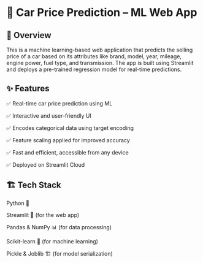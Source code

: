 # 🚗 Car Price Prediction – ML Web App



## 📌 Overview

This is a machine learning-based web application that predicts the selling price of a car based on its attributes like brand, model, year, mileage, engine power, fuel type, and transmission. The app is built using Streamlit and deploys a pre-trained regression model for real-time predictions.

## ✨ Features

✅ Real-time car price prediction using ML

✅ Interactive and user-friendly UI

✅ Encodes categorical data using target encoding

✅ Feature scaling applied for improved accuracy

✅ Fast and efficient, accessible from any device

✅ Deployed on Streamlit Cloud

## 🏗 Tech Stack
Python 🐍

Streamlit 🎨 (for the web app)

Pandas & NumPy 📊 (for data processing)

Scikit-learn 🤖 (for machine learning)

Pickle & Joblib 🏗 (for model serialization)


